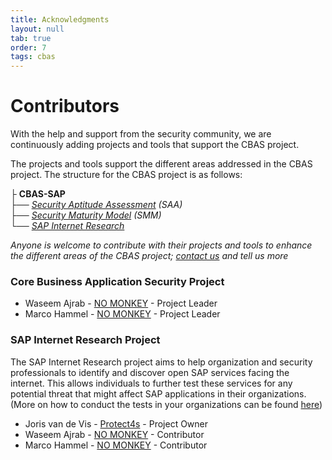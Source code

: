 ```yaml
---
title: Acknowledgments
layout: null
tab: true
order: 7
tags: cbas
---
```


# Contributors
With the help and support from the security community, we are continuously adding projects and tools that support the CBAS project.

The projects and tools support the different areas addressed in the CBAS project. The structure for the CBAS project is as follows:


├ __CBAS-SAP__                    
   ├── *[Security Aptitude Assessment](https://github.com/NO-MONKEY/CBAS-SAP-SecurityAptitudeAssessment) (SAA)*     
   ├── *[Security Maturity Model](https://github.com/NO-MONKEY/CBAS-SAP-SecurityMaturityModel) (SMM)*         
   └── *[SAP Internet Research](https://github.com/NO-MONKEY/CBAS-SAPInternetResearch)*


*Anyone is welcome to contribute with their projects and tools to enhance the different areas of the CBAS project; [contact us](mailto:cbas@advisory.no-monkey.com) and tell us more*

### Core Business Application Security Project

- Waseem Ajrab - [NO MONKEY](https://www.no-monkey.com/) - Project Leader
- Marco Hammel - [NO MONKEY](https://www.no-monkey.com/) - Project Leader


### SAP Internet Research Project

The SAP Internet Research project aims to help organization and security professionals to identify and discover open SAP services facing the internet. This allows individuals to further test these services for any potential threat that might affect SAP applications in their organizations. (More on how to conduct the tests in your organizations can be found [here](https://github.com/NO-MONKEY/CBAS/blob/master/SAP_Internet_Research.md))

- Joris van de Vis - [Protect4s](https://protect4s.com/) - Project Owner
- Waseem Ajrab - [NO MONKEY](https://www.no-monkey.com/) - Contributor
- Marco Hammel - [NO MONKEY](https://www.no-monkey.com/) - Contributor
